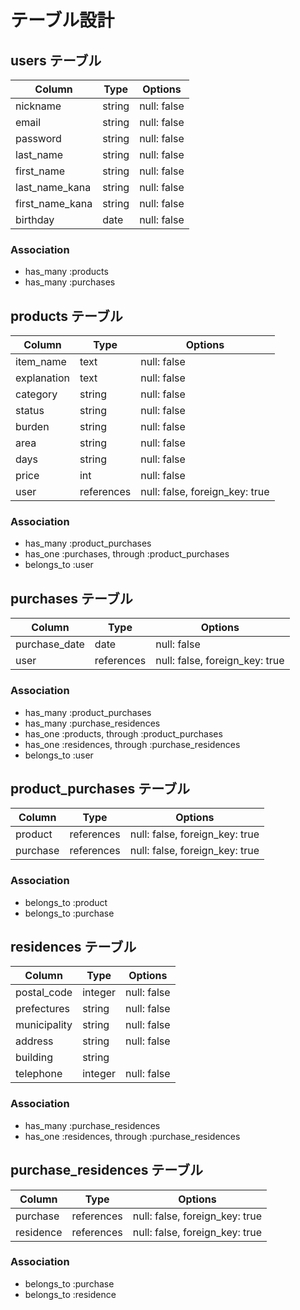 # テーブル設計

## users テーブル

| Column          | Type   | Options     |
| --------------- | ------ | ----------- |
| nickname        | string | null: false |
| email           | string | null: false |
| password        | string | null: false | 
| last_name       | string | null: false |
| first_name      | string | null: false |
| last_name_kana  | string | null: false |
| first_name_kana | string | null: false |
| birthday        | date   | null: false |

### Association

- has_many :products
- has_many :purchases

## products テーブル

| Column      | Type       | Options                        |
| ----------- | ---------- | ------------------------------ | 
| item_name   | text       | null: false                    |
| explanation | text       | null: false                    |
| category    | string     | null: false                    | 
| status      | string     | null: false                    |
| burden      | string     | null: false                    |
| area        | string     | null: false                    |
| days        | string     | null: false                    |
| price       | int        | null: false                    |
| user        | references | null: false, foreign_key: true |

### Association

- has_many :product_purchases
- has_one :purchases, through :product_purchases 
- belongs_to :user

## purchases テーブル

| Column        | Type       | Options                        |
| ------------- | ---------- | ------------------------------ | 
| purchase_date | date       | null: false                    |
| user          | references | null: false, foreign_key: true |

### Association

- has_many :product_purchases
- has_many :purchase_residences
- has_one :products, through :product_purchases
- has_one :residences, through :purchase_residences
- belongs_to :user

## product_purchases テーブル

| Column        | Type       | Options                        |
| ------------- | ---------- | ------------------------------ | 
| product       | references | null: false, foreign_key: true |
| purchase      | references | null: false, foreign_key: true |

### Association

- belongs_to :product
- belongs_to :purchase

## residences テーブル

| Column       | Type       | Options                        |
| ------------ | ---------- | ------------------------------ | 
| postal_code  | integer    | null: false                    |
| prefectures  | string     | null: false                    |
| municipality | string     | null: false                    | 
| address      | string     | null: false                    |
| building     | string     |                                |
| telephone    | integer    | null: false                    |

### Association

- has_many :purchase_residences
- has_one :residences, through :purchase_residences 

## purchase_residences テーブル

| Column        | Type       | Options                        |
| ------------- | ---------- | ------------------------------ | 
| purchase      | references | null: false, foreign_key: true |
| residence     | references | null: false, foreign_key: true |

### Association

- belongs_to :purchase
- belongs_to :residence